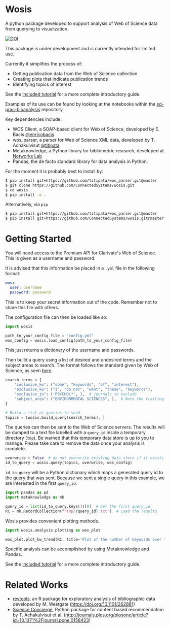 # Wosis

A python package developed to support analysis of Web of Science data from querying to visualization.

[![DOI](https://zenodo.org/badge/155658135.svg)](https://zenodo.org/badge/latestdoi/155658135)

This package is under development and is currently intended for limited use.

Currently it simplifies the process of:

* Getting publication data from the Web of Science collection
* Creating plots that indicate publication trends
* Identifying topics of interest

See the [included tutorial](https://github.com/ConnectedSystems/wosis/tree/master/tutorial) for a more complete introductory guide.

Examples of its use can be found by looking at the notebooks within the
[sd-prac-bibanalysis](https://github.com/ConnectedSystems/sd-prac-bibanalysis) repository.

Key dependencies include:

* WOS Client, a SOAP-based client for Web of Science, developed by E. Bacis [@enricobacis](https://github.com/enricobacis)
* wos_parser, a parser for Web of Science XML data, developed by T. Achakulvisut [@titipata](https://github.com/titipata)
* Metaknowledge, a Python library for bibliometric research, developed at [Networks Lab](https://github.com/networks-lab/metaknowledge)
* Pandas, the de facto standard library for data analysis in Python.

For the moment it is probably best to install by:

```bash
$ pip install git+https://github.com/titipata/wos_parser.git@master
$ git clone https://github.com/ConnectedSystems/wosis.git
$ cd wosis
$ pip install -e .
```

Alternatively, via `pip`

```bash
$ pip install git+https://github.com/titipata/wos_parser.git@master
$ pip install git+https://github.com/ConnectedSystems/wosis.git@master
```

# Getting Started

You will need access to the Premium API for Clarivate's Web of Science. This is given as a username and password.

It is advised that this information be placed in a `.yml` file in the following format:

```yaml
wos:
  user: username
  password: password
```

This is to keep your secret information out of the code. Remember not to share this file with others.

The configuration file can then be loaded like so:

```python
import wosis

path_to_your_config_file = "config.yml"
wos_config = wosis.load_config(path_to_your_config_file)
```

This just returns a dictionary of the username and passwords.

Then build a query using a list of desired and undesired terms and the subject areas to search. The format follows the standard given by Web of Science, as seen [here](http://ipscience-help.thomsonreuters.com/wosWebServicesLite/WebServiceOperationsGroup/WebServiceOperations/g2/user_query.html).

```python
search_terms = {
    "inclusive_kw": ("some", "keywords", "of", "interest"),
    "exclusive_kw": ("I", "do not", "want", "these", "keywords"),
    "exclusive_jo": ('PSYCHOL*', ),  # journals to exclude
    "subject_area": ("ENVIRONMENTAL SCIENCES", ),  # Note the trailing comma for single item lists!
}

# Build a list of queries to send
topics = [wosis.build_query(search_terms), ]
```

The queries can then be sent to the Web of Science servers. The results will be dumped to a text file labelled with a `query_id` inside a temporary directory (`tmp`). Be warned that this temporary data store is up to you to manage. Please take care to remove the data once your analysis is complete.

```python
overwrite = False  # do not overwrite existing data store if it exists
id_to_query = wosis.query(topics, overwrite, wos_config)
```

`id_to_query` will be a Python dictionary which maps a generated query id to the query that was sent. Because we sent a single query in this example, we are interested in the first `query_id`.

```python
import pandas as pd
import metaknowledge as mk

query_id = list(id_to_query.keys())[0]  # Get the first query_id
RC = mk.RecordCollection(f"tmp/{query_id}.txt")  # Load the results
```

Wosis provides convenient plotting methods.

```python
import wosis.analysis.plotting as wos_plot

wos_plot.plot_kw_trend(RC, title='Plot of the number of keywords over time', save_plot_fn='figs/num_kw_per_pub.png')
```

Specific analysis can be accomplished by using Metaknowledge and Pandas.

See the [included tutorial](https://github.com/ConnectedSystems/wosis/tree/master/tutorial) for a more complete introductory guide.

# Related Works

* [revtools](http://revtools.net/), an R package for exploratory analysis of bibliographic data developed by M. Westgate (https://doi.org/10.1101/262881)
* [Science Concierge](https://github.com/titipata/science_concierge), Python package for content based recommendation by T. Achakulvisut et al. (http://journals.plos.org/plosone/article?id=10.1371%2Fjournal.pone.0158423)
